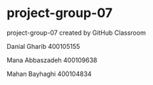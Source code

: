 # project-group-07
project-group-07 created by GitHub Classroom

Danial Gharib 400105155 

Mana Abbaszadeh 400109638

Mahan Bayhaghi 400104834
